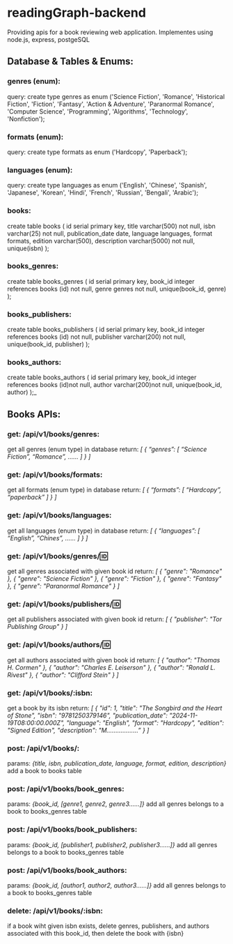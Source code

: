# readingGraph-backend
Providing apis for a book reviewing web application. 
Implementes using node.js, express, postgeSQL
## Database & Tables & Enums:
### genres (enum):
query:
create type genres as enum ('Science Fiction', 'Romance', 'Historical Fiction', 'Fiction', 'Fantasy', 'Action & Adventure', 'Paranormal Romance', 'Computer Science', 'Programming', 'Algorithms', 'Technology', 'Nonfiction');

### formats (enum):
query:
create type formats as enum ('Hardcopy', 'Paperback');

### languages (enum):
query:
create type languages as enum ('English', 'Chinese', 'Spanish', 'Japanese', 'Korean', 'Hindi', 'French', 'Russian', 'Bengali', 'Arabic');

### books:
create table books (
id serial primary key,
title varchar(500) not null,
isbn varchar(25) not null,
publication_date date,
language languages,
format formats,
edition varchar(500),
description varchar(5000) not null,
unique(isbn)
);

### books_genres:
create table books_genres (
id serial primary key,
book_id integer references books (id) not null,
genre genres not null,
unique(book_id, genre)
);

### books_publishers:
create table books_publishers (
id serial primary key,
book_id integer references books (id) not null,
publisher varchar(200) not null,
unique(book_id, publisher)
);

### books_authors:
create table books_authors (
id serial primary key,
book_id integer references books (id)not null,
author varchar(200)not null,
unique(book_id, author)
);_

## Books APIs:
### get: /api/v1/books/genres:
get all genres (enum type) in database
return:
_[
    {
        “genres”: [
            “Science Fiction”,
            “Romance”,
            ……
        ]
    }
]_

### get: /api/v1/books/formats:
get all formats (enum type) in database
return:
_[
    {
        “formats”: [
            “Hardcopy”,
            “paperback”
        ]
    }
]_

### get: /api/v1/books/languages:
get all languages (enum type) in database
return:
_[
    {
        “languages”: [
            “English”,
            “Chines”,
            ……
        ]
    }
]_

### get: /api/v1/books/genres/:id:
get all genres associated with given book id
return:
_[
   {
       "genre": "Romance"
   },
   {
       "genre": "Science Fiction"
   },
   {
       "genre": "Fiction"
   },
   {
       "genre": "Fantasy"
   },
   {
       "genre": "Paranormal Romance"
   }
]_

### get: /api/v1/books/publishers/:id:
get all publishers associated with given book id
return:
_[
   {
       "publisher": "Tor Publishing Group"
   }
]_

### get: /api/v1/books/authors/:id:
get all authors associated with given book id
return:
_[
   {
       "author": "Thomas H. Cormen"
   },
   {
       "author": "Charles E. Leiserson"
   },
   {
       "author": "Ronald L. Rivest"
   },
   {
       "author": "Clifford Stein"
   }
]_

### get: /api/v1/books/:isbn:
get a book by its isbn
return:
_[
   {
       "id": 1,
       "title": "The Songbird and the Heart of Stone",
       "isbn": "9781250379146",
       "publication_date": "2024-11-19T08:00:00.000Z",
       "language": "English",
       "format": "Hardcopy",
       "edition": "Signed Edition",
       "description": "M………………”
    }
]_

### post: /api/v1/books/:
params: 
_{title, isbn, publication_date, language, format, edition, description}_
add a book to books table

### post: /api/v1/books/book_genres:
params: 
_{book_id, [genre1, genre2, genre3……]}_
add all genres belongs to a book to books_genres table

### post: /api/v1/books/book_publishers:
params: 
_{book_id, [publisher1, publisher2, publisher3……]}_
add all genres belongs to a book to books_genres table

### post: /api/v1/books/book_authors:
params: 
_{book_id, [author1, author2, author3……]}_
add all genres belongs to a book to books_genres table

### delete: /api/v1/books/:isbn:
if a book wiht given isbn exists, delete genres, publishers, and authors associated with this book_id, then delete the book with {isbn}
